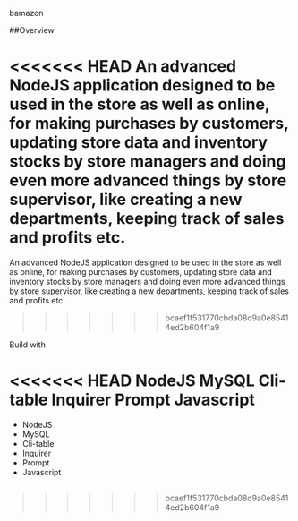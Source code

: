 bamazon

##Overview

<<<<<<< HEAD
An advanced NodeJS application designed to be used in the store as well as online, for making purchases by customers, updating store data and inventory stocks by store managers and doing even more advanced things by store supervisor, like creating a new departments, keeping track of sales and profits etc.
=======
An advanced NodeJS application designed to be used in the store as well as online, for making purchases by customers, updating store data and inventory stocks by store managers and doing even more advanced things by store supervisor, like creating a new departments, keeping track of sales and profits etc.  
>>>>>>> bcaef1f531770cbda08d9a0e85414ed2b604f1a9

Build with

<<<<<<< HEAD
NodeJS
MySQL
Cli-table
Inquirer
Prompt
Javascript
=======
- NodeJS
- MySQL
- Cli-table
- Inquirer
- Prompt
- Javascript

## 

>>>>>>> bcaef1f531770cbda08d9a0e85414ed2b604f1a9
